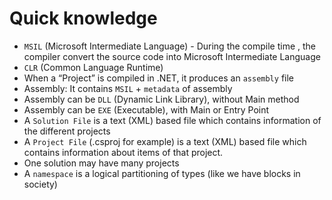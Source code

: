 # Quick knowledge

- `MSIL` (Microsoft Intermediate Language) - During the compile time , the compiler convert the source code into Microsoft Intermediate Language
- `CLR` (Common Language Runtime)
- When a “Project” is compiled in .NET, it produces an `assembly` file
- Assembly: It contains `MSIL` + `metadata` of assembly
- Assembly can be `DLL` (Dynamic Link Library), without Main method
- Assembly can be `EXE` (Executable), with Main or Entry Point
- A `Solution File` is a text (XML) based file which contains information of the different projects
- A `Project File` (.csproj for example) is a text (XML) based file which contains information about items of that project.
- One solution may have many projects
- A `namespace` is a logical partitioning of types (like we have blocks in society)